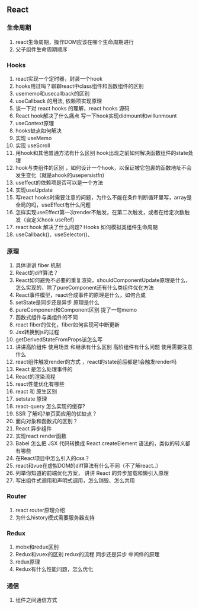 ## React

### 生命周期

1. react生命周期，操作DOM应该在哪个生命周期进行
2. 父子组件生命周期顺序

### Hooks

1. react实现一个定时器，封装一个hook
2. hooks用过吗？聊聊react中class组件和函数组件的区别
3. usememo和usecallback的区别
4. useCallback 的用法, 依赖项实现原理
5. 谈一下对 react hooks 的理解，react hooks 源码
6. React hook解决了什么痛点 写一下hook实现didmount和willunmount
7. useContext原理
8. hooks缺点如何解决
9. 实现 useMemo
10. 实现 useScroll
11. 用hook和其他普通方法有什么区别 hook出现之前如何解决函数组件的state处理
12. hook与类组件的区别 ，如何设计一个hook，以保证被它包裹的函数地址不会发生变化（就是ahook的usepersistfn)
13. useffect的依赖项是否可以是一个方法
14. 实现useUpdate
15. 写react hooks时需要注意的问题，为什么不能在条件判断循环里写，array是全局的吗，useEffect有什么问题
16. 怎样实现useEffect第一次render不触发，在第二次触发，或者在给定次数触发（自定义hook useRef）
17. react hook 解决了什么问题? Hooks 如何模拟类组件生命周期
18. useCallback()、useSelector()、

### 原理

1. 具体讲讲 fiber 机制
2. React的diff算法？
3. React如何避免不必要的重复渲染，shouldComponentUpdate原理是什么，怎么实现的，除了pureComponent还有什么类组件优化方法
4. React事件模型，react合成事件的原理是什么，如何合成
5. setState是同步还是异步 原理是什么 
6. pureComponent和Component区别 提了一句memo
7. 函数式组件与类组件的不同
8. react fiber的优化，fiber如何实现可中断更新
9. Jsx转换到js的过程
10. getDerivedStateFromProps该怎么写
11. 讲讲高阶组件 使用场景 和继承有什么区别 高阶组件有什么问题 使用需要注意什么
12. react组件触发render的方式 ，react的state前后都是1会触发render吗
13. React 是怎么处理事件的
14. React的渲染流程
15. react性能优化有哪些
16. react 和 原生区别
17. setstate 原理
18. react-query 怎么实现的缓存?
19. SSR 了解吗?单页面应用的优缺点？
20. 面向对象和函数式的区别？
21. React 异步组件
22. 实现react render函数
23. Babel 怎么把 JSX 代码转换成 React.createElement 语法的，类似的转义都有哪些
24. 在React项目中怎么引入的css？
25. react和vue在虚拟DOM的diff算法有什么不同（不了解react..）
26. 列举你知道的前端优化方案， 讲讲 React 的异步加载和懒引入原理
27. 写出组件式调用和声明式调用，怎么销毁、怎么共用

### Router

1. react router原理介绍
2. 为什么history模式需要服务器支持

### Redux

1. mobx和redux区别
2. Redux和vuex的区别 redux的流程 同步还是异步 中间件的原理
3. redux原理
4. Redux有什么性能问题，怎么优化

### 通信

1. 组件之间通信方式
